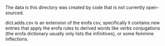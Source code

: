 The data is this directory was created by code that is not currently
open-sourced.

dict.adds.csv is an extension of the erofa csv, specifically it
contains new entries that apply the erofa rules to derived words like
verbs conjugations (the erofa dictionary usually only lists the
infinitives), or some feminine inflections.
